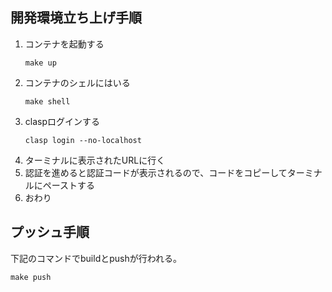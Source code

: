 ## 開発環境立ち上げ手順
1. コンテナを起動する
    ```
    make up
    ```
1. コンテナのシェルにはいる
    ```
    make shell
    ```
1. claspログインする
    ```
    clasp login --no-localhost
    ```
1. ターミナルに表示されたURLに行く
1. 認証を進めると認証コードが表示されるので、コードをコピーしてターミナルにペーストする
1. おわり

## プッシュ手順
下記のコマンドでbuildとpushが行われる。
```
make push
```